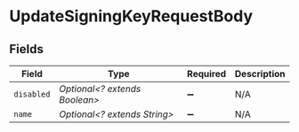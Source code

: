 # UpdateSigningKeyRequestBody


## Fields

| Field                         | Type                          | Required                      | Description                   |
| ----------------------------- | ----------------------------- | ----------------------------- | ----------------------------- |
| `disabled`                    | *Optional<? extends Boolean>* | :heavy_minus_sign:            | N/A                           |
| `name`                        | *Optional<? extends String>*  | :heavy_minus_sign:            | N/A                           |
